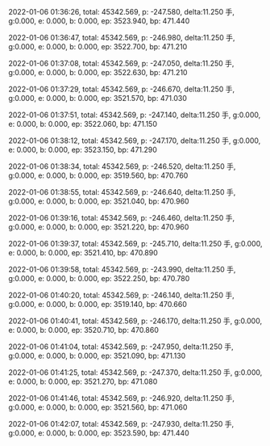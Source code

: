 2022-01-06 01:36:26, total: 45342.569, p: -247.580, delta:11.250 手, g:0.000, e: 0.000, b: 0.000, ep: 3523.940, bp: 471.440

2022-01-06 01:36:47, total: 45342.569, p: -246.980, delta:11.250 手, g:0.000, e: 0.000, b: 0.000, ep: 3522.700, bp: 471.210

2022-01-06 01:37:08, total: 45342.569, p: -247.050, delta:11.250 手, g:0.000, e: 0.000, b: 0.000, ep: 3522.630, bp: 471.210

2022-01-06 01:37:29, total: 45342.569, p: -246.670, delta:11.250 手, g:0.000, e: 0.000, b: 0.000, ep: 3521.570, bp: 471.030

2022-01-06 01:37:51, total: 45342.569, p: -247.140, delta:11.250 手, g:0.000, e: 0.000, b: 0.000, ep: 3522.060, bp: 471.150

2022-01-06 01:38:12, total: 45342.569, p: -247.170, delta:11.250 手, g:0.000, e: 0.000, b: 0.000, ep: 3523.150, bp: 471.290

2022-01-06 01:38:34, total: 45342.569, p: -246.520, delta:11.250 手, g:0.000, e: 0.000, b: 0.000, ep: 3519.560, bp: 470.760

2022-01-06 01:38:55, total: 45342.569, p: -246.640, delta:11.250 手, g:0.000, e: 0.000, b: 0.000, ep: 3521.040, bp: 470.960

2022-01-06 01:39:16, total: 45342.569, p: -246.460, delta:11.250 手, g:0.000, e: 0.000, b: 0.000, ep: 3521.220, bp: 470.960

2022-01-06 01:39:37, total: 45342.569, p: -245.710, delta:11.250 手, g:0.000, e: 0.000, b: 0.000, ep: 3521.410, bp: 470.890

2022-01-06 01:39:58, total: 45342.569, p: -243.990, delta:11.250 手, g:0.000, e: 0.000, b: 0.000, ep: 3522.250, bp: 470.780

2022-01-06 01:40:20, total: 45342.569, p: -246.140, delta:11.250 手, g:0.000, e: 0.000, b: 0.000, ep: 3519.140, bp: 470.660

2022-01-06 01:40:41, total: 45342.569, p: -246.170, delta:11.250 手, g:0.000, e: 0.000, b: 0.000, ep: 3520.710, bp: 470.860

2022-01-06 01:41:04, total: 45342.569, p: -247.950, delta:11.250 手, g:0.000, e: 0.000, b: 0.000, ep: 3521.090, bp: 471.130

2022-01-06 01:41:25, total: 45342.569, p: -247.370, delta:11.250 手, g:0.000, e: 0.000, b: 0.000, ep: 3521.270, bp: 471.080

2022-01-06 01:41:46, total: 45342.569, p: -246.920, delta:11.250 手, g:0.000, e: 0.000, b: 0.000, ep: 3521.560, bp: 471.060

2022-01-06 01:42:07, total: 45342.569, p: -247.930, delta:11.250 手, g:0.000, e: 0.000, b: 0.000, ep: 3523.590, bp: 471.440